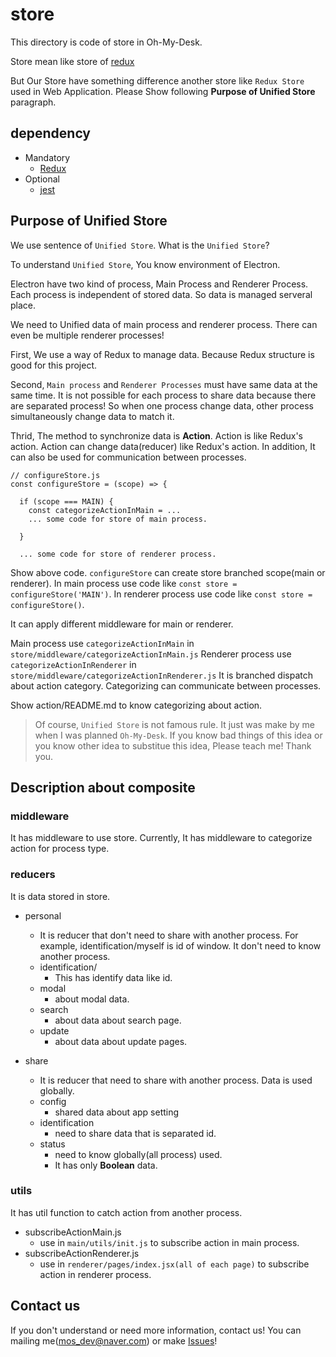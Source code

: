 # store

This directory is code of store in Oh-My-Desk.

Store mean like store of [redux](https://redux.js.org/)

But Our Store have something difference another store like `Redux Store` used in Web Application.
Please Show following **Purpose of Unified Store** paragraph.

## dependency
- Mandatory
    - [Redux](https://redux.js.org/)
- Optional
    - [jest](https://jestjs.io/en/)

## Purpose of **Unified Store**

We use sentence of `Unified Store`.
What is the `Unified Store`?

To understand `Unified Store`, You know environment of Electron.

Electron have two kind of process, Main Process and Renderer Process.
Each process is independent of stored data. So data is managed serveral place.

We need to Unified data of main process and renderer process. There can even be multiple renderer processes!

First, We use a way of Redux to manage data. Because Redux structure is good for this project.

Second, `Main process` and `Renderer Processes` must have same data at the same time.
It is not possible for each process to share data because there are separated process!
So when one process change data, other process simultaneously change data to match it.

Thrid, The method to synchronize data is **Action**. Action is like Redux's action.
Action can change data(reducer) like Redux's action. In addition, It can also be used for communication between processes.

```
// configureStore.js
const configureStore = (scope) => {

  if (scope === MAIN) {
    const categorizeActionInMain = ...
    ... some code for store of main process.

  }

  ... some code for store of renderer process.
```
Show above code.
`configureStore` can create store branched scope(main or renderer).
In main process use code like `const store = configureStore('MAIN')`.
In renderer process use code like `const store = configureStore()`.

It can apply different middleware for main or renderer.

Main process use `categorizeActionInMain` in `store/middleware/categorizeActionInMain.js`
Renderer process use `categorizeActionInRenderer` in `store/middleware/categorizeActionInRenderer.js`
It is branched dispatch about action category. Categorizing can communicate between processes.

Show action/README.md to know categorizing about action.

> Of course, `Unified Store` is not famous rule. It just was make by me when I was planned `Oh-My-Desk`.
If you know bad things of this idea or you know other idea to substitue this idea, Please teach me! Thank you.

## Description about composite

### middleware

It has middleware to use store.
Currently, It has middleware to categorize action for process type.

### reducers

It is data stored in store.

- personal
    - It is reducer that don't need to share with another process.
    For example, identification/myself is id of window. It don't need to know another process.
    - identification/
        - This has identify data like id.
    - modal
        - about modal data.
    - search
        - about data about search page.
    - update
        - about data about update pages.

- share
    - It is reducer that need to share with another process. Data is used globally.
    - config
        - shared data about app setting
    - identification
        - need to share data that is separated id.
    - status
        - need to know globally(all process) used.
        - It has only **Boolean** data.


### utils

It has util function to catch action from another process.

- subscribeActionMain.js
    - use in `main/utils/init.js` to subscribe action in main process.
- subscribeActionRenderer.js
    - use in `renderer/pages/index.jsx(all of each page)`  to subscribe action in renderer process.

## Contact us

If you don't understand or need more information, contact us!
You can mailing me(mos_dev@naver.com) or make [Issues](https://github.com/ahki/oh-my-desk/issues)!
